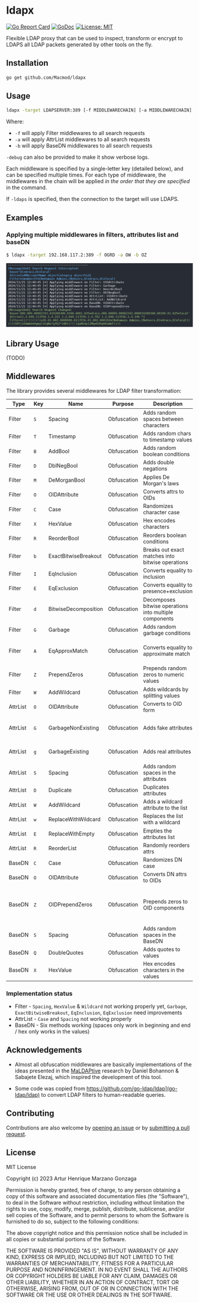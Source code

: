 # ldapx

[![Go Report Card](https://goreportcard.com/badge/github.com/Macmod/ldapx)](https://goreportcard.com/report/github.com/Macmod/ldapx)
[![GoDoc](https://godoc.org/github.com/Macmod/ldapx?status.svg)](https://godoc.org/github.com/Macmod/ldapx)
[![License: MIT](https://img.shields.io/badge/License-MIT-yellow.svg)](https://opensource.org/licenses/MIT)

Flexible LDAP proxy that can be used to inspect, transform or encrypt to LDAPS all LDAP packets generated by other tools on the fly.

## Installation

```bash
go get github.com/Macmod/ldapx
```

## Usage

```bash
ldapx -target LDAPSERVER:389 [-f MIDDLEWARECHAIN] [-a MIDDLEWARECHAIN] [-b MIDDLEWARECHAIN] [-listen LOCALADDR:PORT]
```

Where:
* `-f` will apply Filter middlewares to all search requests
* `-a` will apply AttrList middlewares to all search requests
* `-b` will apply BaseDN middlewares to all search requests

`-debug` can also be provided to make it show verbose logs.

Each middleware is specified by a single-letter key (detailed below), and can be specified multiple times.
For each type of middleware, the middlewares in the chain will be applied *in the order that they are specified* in the command.

If `-ldaps` is specified, then the connection to the target will use LDAPS.

## Examples

### Applying multiple middlewares in filters, attributes list and baseDN

```bash
$ ldapx -target 192.168.117.2:389 -f OGRD -a OW -b OZ
```

![Demo1](https://github.com/Macmod/ldapx/blob/main/images/demo1.png)

## Library Usage 
(TODO)

## Middlewares

The library provides several middlewares for LDAP filter transformation:

| Type | Key | Name | Purpose | Description | Input | Output | Details |
|------|-----|------|---------|-------------|--------|--------|---------|
| Filter | `S` | Spacing | Obfuscation | Adds random spaces between characters | `(cn=john)` | `( c n = j o h n )` | Max spaces configurable |
| Filter | `T` | Timestamp | Obfuscation | Adds random chars to timestamp values | `(time=20230812Z)` | `(time=20230812abcZ)` | Prepend/append configurable |
| Filter | `B` | AddBool | Obfuscation | Adds random boolean conditions | `(cn=john)` | `(&(cn=john)(\|(a=1)(a=2)))` | Max depth configurable |
| Filter | `D` | DblNegBool | Obfuscation | Adds double negations | `(cn=john)` | `(!(!(cn=john)))` | Max depth configurable |
| Filter | `M` | DeMorganBool | Obfuscation | Applies De Morgan's laws | `(!(\|(a=1)(b=2)))` | `(&(!(a=1))(!(b=2)))` | Probability based |
| Filter | `O` | OIDAttribute | Obfuscation | Converts attrs to OIDs | `(cn=john)` | `(2.5.4.3=john)` | Uses standard LDAP OIDs |
| Filter | `C` | Case | Obfuscation | Randomizes character case | `(cn=John)` | `(cN=jOhN)` | Probability based |
| Filter | `X` | HexValue | Obfuscation | Hex encodes characters | `(cn=john)` | `(cn=\6a\6f\68\6e)` | Probability based |
| Filter | `R` | ReorderBool | Obfuscation | Reorders boolean conditions | `(&(a=1)(b=2))` | `(&(b=2)(a=1))` | Random reordering |
| Filter | `b` | ExactBitwiseBreakout | Obfuscation | Breaks out exact matches into bitwise operations | `(flags=7)` | `TODO` | For numeric attributes |
| Filter | `I` | EqInclusion | Obfuscation | Converts equality to inclusion | `(cn=krbtgt)` | `(&(cn>=krbtgs)(cn<=krbtgu)(!(cn=krbtgs))(!(cn=krbtgu)))` | Alternative equality |
| Filter | `E` | EqExclusion | Obfuscation | Converts equality to presence+exclusion | `(cn=krbtgt)` | `(&(cn=*)(!(cn<=krbtgs))(!(cn>=krbtgu)))` | Alternative equality |
| Filter | `d` | BitwiseDecomposition | Obfuscation | Decomposes bitwise operations into multiple components | `(attr:1.2.840.113556.1.4.803:=7)` | `(&(attr:1.2.840.113556.1.4.803:=1)(attr:1.2.840.113556.1.4.803:=2)(attr:1.2.840.113556.1.4.803:=4))` | For numeric attributes || AttrList | `C` | Case | Obfuscation | Randomizes attribute case | `cn,sn` | `cN,Sn` | Probability based |
| Filter | `G` | Garbage | Obfuscation | Adds random garbage conditions | `(cn=john)` | `(\|(cn=john)(eqwoi31=21oi32j))` | Configurable count |
| Filter | `A` | EqApproxMatch | Obfuscation | Converts equality to approximate match | `(cn=john)` | `(cn~=john)` | Uses LDAP's `~=` operator, which in AD is equivalent to `=` |
| Filter | `Z` | PrependZeros | Obfuscation | Prepends random zeros to numeric values | `(flags=123)` | `(flags=00123)` | Only for numeric attributes |
| Filter | `W` | AddWildcard | Obfuscation | Adds wildcards by splitting values | `(cn=john)` | `(cn=jo*hn)` | Only for string attributes |
| AttrList | `O` | OIDAttribute | Obfuscation | Converts to OID form | `cn,sn` | `2.5.4.3,2.5.4.4` | Uses standard LDAP OIDs |
| AttrList | `G` | GarbageNonExisting | Obfuscation | Adds fake attributes | `cn,sn` | `cn,sn,x-123` | Garbage is chosen randomly from an alphabet |
| AttrList | `g` | GarbageExisting | Obfuscation | Adds real attributes | `cn` | `cn,sn,mail` | Garbage is chosen from real attributes |
| AttrList | `S` | Spacing | Obfuscation | Adds random spaces in the attributes | `cn,name` | `c n,n  Am e` | Max spaces configurable |
| AttrList | `D` | Duplicate | Obfuscation | Duplicates attributes | `cn` | `cn,cn,cn` | Max duplicates configurable |
| AttrList | `W` | AddWildcard | Obfuscation | Adds a wildcard attribute to the list | `cn,name` | `cn,name,*` |  |
| AttrList | `w` | ReplaceWithWildcard | Obfuscation | Replaces the list with a wildcard | `cn,sn` | `*` | Replaces all attributes |
| AttrList | `E` | ReplaceWithEmpty | Obfuscation | Empties the attributes list | `cn,sn` | | |
| AttrList | `R` | ReorderList | Obfuscation | Randomly reorders attrs | `cn,sn,uid` | `uid,cn,sn` | Random permutation |
| BaseDN | `C` | Case | Obfuscation | Randomizes DN case | `CN=lol,DC=draco,DC=local` | `cN=lOl,dC=dRaCo,Dc=loCaL` | Probability based |
| BaseDN | `O` | OIDAttribute | Obfuscation | Converts DN attrs to OIDs | `cn=Admin` | `2.5.4.3=Admin` | Uses standard LDAP OIDs |
| BaseDN | `Z` | OIDPrependZeros | Obfuscation | Prepends zeros to OID components | `2.5.4.3=admin` | `002.0005.04.03=admin` | Only applies if there are OID components (for instance, by applying O before) |
| BaseDN | `S` | Spacing | Obfuscation | Adds random spaces in the BaseDN | `DC=draco` | `DC=draco     ` | Min/max spaces/probEnd configurable |
| BaseDN | `Q` | DoubleQuotes | Obfuscation | Adds quotes to values | `cn=Admin` | `cn="Admin"` |  |
| BaseDN | `X` | HexValue | Obfuscation | Hex encodes characters in the values | `cn=john` | `cn=\6a\6fmin` | Probability based | 

### Implementation status
* Filter - `Spacing`, `HexValue` & `Wildcard` not working properly yet, `Garbage`, `ExactBitwiseBreakout`, `EqInclusion`, `EqExclusion` need improvements
* AttrList - `Case` and `Spacing` not working properly
* BaseDN - Six methods working (spaces only work in beginning and end / hex only works in the values)

## Acknowledgements

* Almost all obfuscation middlewares are basically implementations of the ideas presented in the [MaLDAPtive](https://www.youtube.com/watch?v=mKRS5Iyy7Qo&t=1584s) research by Daniel Bohannon & Sabajete Elezaj, which inspired the development of this tool.

* Some code was copied from https://github.com/go-ldap/ldap](go-ldap/ldap) to convert LDAP filters to human-readable queries.

## Contributing

Contributions are also welcome by [opening an issue](https://github.com/Macmod/ldapx/issues/new) or by [submitting a pull request](https://github.com/Macmod/ldapx/pulls).

## License
MIT License

Copyright (c) 2023 Artur Henrique Marzano Gonzaga

Permission is hereby granted, free of charge, to any person obtaining a copy of this software and associated documentation files (the "Software"), to deal in the Software without restriction, including without limitation the rights to use, copy, modify, merge, publish, distribute, sublicense, and/or sell copies of the Software, and to permit persons to whom the Software is furnished to do so, subject to the following conditions:

The above copyright notice and this permission notice shall be included in all copies or substantial portions of the Software.

THE SOFTWARE IS PROVIDED "AS IS", WITHOUT WARRANTY OF ANY KIND, EXPRESS OR IMPLIED, INCLUDING BUT NOT LIMITED TO THE WARRANTIES OF MERCHANTABILITY, FITNESS FOR A PARTICULAR PURPOSE AND NONINFRINGEMENT. IN NO EVENT SHALL THE AUTHORS OR COPYRIGHT HOLDERS BE LIABLE FOR ANY CLAIM, DAMAGES OR OTHER LIABILITY, WHETHER IN AN ACTION OF CONTRACT, TORT OR OTHERWISE, ARISING FROM, OUT OF OR IN CONNECTION WITH THE SOFTWARE OR THE USE OR OTHER DEALINGS IN THE SOFTWARE.